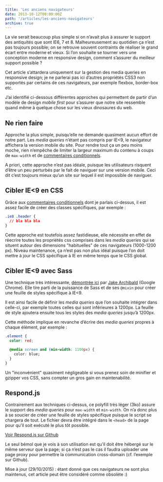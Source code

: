 ```yaml
---
title: 'Les anciens navigateurs'
date: 2013-10-12T00:00:00Z
path: '/articles/les-anciens-navigateurs'
archive: true
---
```


La vie serait beaucoup plus simple si on n’avait plus à assurer le support des antiquités que sont IE6, 7 et 8. Malheureusement au quotidien ça n’est pas toujours possible; on se retrouve souvent contraints de réaliser le grand écart entre moderne et vieux. Si l’on souhaite se tourner vers une conception moderne en responsive design, comment s’assurer du meilleur support possible ?

<p class="info">Cet article s’attardera uniquement sur la gestion des media queries en responsive design; je ne parlerai pas ici d’autres propriétés CSS3 non supportés par certains de ces navigateurs, par exemple flexbox, border-box etc.</p>

J’ai identifié ci-dessous différentes approches qui permettent de partir d’un modèle de design _mobile first_ pour s’assurer que notre site ressemble quand même à quelque chose sur les vieux dinosaures du web.

## Ne rien faire

Approche la plus simple, puisqu’elle ne demande quasiment aucun effort de notre part. Les _media queries_ n’étant pas compris par IE&lt;9, le navigateur affichera la version mobile du site. Pour rendre tout ça un peu moins moche, rien n’empêche de limiter la largeur maximum du contenu à coups de `max-width` et de [commentaires conditionnels](http://briangelhaus.com/blog/target-ie-in-css/).

A priori, cette approche n’est pas idéale, puisque les utilisateurs risquent d’être un peu perturbés par le fait de naviguer sur une version mobile. Ceci dit c’est toujours mieux qu’un site sur lequel il est impossible de naviguer.

## Cibler IE<9 en CSS

Grâce aux [commentaires conditionnels](http://briangelhaus.com/blog/target-ie-in-css/) dont je parlais ci-dessus, il est assez facile de créer des classes spécifiques, par exemple :

```css
.ie8 .header {
  // bla bla bla
}
```

Cette approche est toutefois assez fastidieuse, elle nécessite en effet de réecrire toutes les propriétés css comprises dans les _media queries_ qui se situent autour des dimensions "habituelles" de ces navigateurs (1000-1200 px). Niveau maintenance, ça n’est pas non plus idéal puisque l’on doit mettre à jour le CSS spécifique à IE en même temps que le CSS global.

## Cibler IE&lt;9 avec Sass

Une technique très intéressante, [démontrée ici](http://jakearchibald.github.io/sass-ie/) par [Jake Archibald](http://jakearchibald.com/) (Google Chrome). Elle tire parti de la puissance de Sass et de ses `@mixin` pour créer une feuille de styles spécifique à IE&lt;9.

Il est ainsi facile de définir les _media queries_ que l’on souhaite intégrer dans celle-ci, par exemple toutes celles qui sont inférieures à 1200px. La feuille de style ajoutera ensuite tous les styles des _media queries_ jusqu’à 1200px.

Cette méthode implique en revanche d’écrire des _media queries_ propres à chaque élément, par exemple :

```css
.element {
  color: red;

  @media screen and (min-width: 1100px) {
    color: blue;
  }
}
```

Un "inconvénient" quasiment négligeable si vous prenez soin de minifier et gzipper vos CSS, sans compter un gros gain en maintenabilité.

## Respond.js

Contrairement aux techniques ci-dessus, ce polyfill très léger (3ko) assure le support des _media queries_ pour `max-width` et `min-width`. On n’a donc plus à se soucier de créer une feuille de styles spécifique puisque le script se chargera de tout. Le fichier devra être intégré dans le `<head>` de la page pour qu’il soit exécuté le plus tôt possible.

[Voir Respond.js sur Github](https://github.com/scottjehl/Respond)

Le seul bémol que je vois à son utilisation est qu’il doit être hébergé sur le même serveur que la page; si ça n’est pas le cas il faudra uploader une page proxy pour permettre la communication cross-domain (cf. l’exemple sur Github).

<p class="info">Mise à jour (29/10/2015) : étant donné que ces navigateurs ne sont plus maintenus, cet article peut être considéré comme obsolète :)</p>
